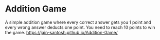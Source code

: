 # Addition Game
A simple addition game where every correct answer gets you 1 point and every wrong answer deducts one point.
You need to reach 10 points to win the game.
https://jain-santosh.github.io/Addition-Game/
